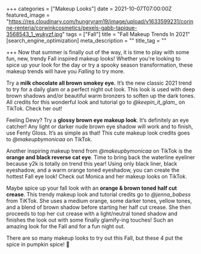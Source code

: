 +++
categories = ["Makeup Looks"]
date = 2021-10-07T07:00:00Z
featured_image = "https://res.cloudinary.com/hungryram19/image/upload/v1633599231/corinne-renteria/corwinkcosmetics/pexels-gabb-tapique-3568543_1_wukyzf.jpg"
tags = ["Fall"]
title = "Fall Makeup Trends In 2021"
[search_engine_optimization]
meta_description = ""
title_tag = ""

+++
Now that summer is finally out of the way, it is time to play with some fun, new, trendy Fall inspired makeup looks! Whether you're looking to spice up your look for the day or try a spooky season transformation, these makeup trends will have you _Falling_ to try more.

Try a **milk chocolate all brown smokey eye.** It’s the new classic 2021 trend to try for a daily glam or a perfect night out look. This look is used with deep brown shadows and/or beautiful warm bronzers to soften up the dark tones. All credits for this wonderful look and tutorial go to _@keepin_it_glam__ on TikTok. Check her out!

Feeling Dewy? Try a **glossy brown eye makeup look**. It’s definitely an eye catcher! Any light or darker nude brown eye shadow will work and to finish, use Fenty Gloss. It’s as simple as that! This cute makeup look credits goes to _@makeupbymonicaa_ on TikTok.

Another inspiring makeup trend from _@makeupbymonicaa_ on TikTok is the **orange and black reverse cat eye**. Time to bring back the waterline eyeliner because y2k is totally on trend this year! Using only black liner, black eyeshadow, and a warm orange toned eyeshadow, you can create the hottest Fall eye look! Check out Monica and her makeup looks on TikTok.

Maybe spice up your fall look with an **orange & brown toned half cut crease**. This trendy makeup look and tutorial credits go to _@jenna_babess_ from TiKTok. She uses a medium orange, some darker tones, yellow tones, and a blend of brown shadow before starting her half cut crease. She then proceeds to top her cut crease with a light/neutral toned shadow and finishes the look out with some finally glamify-ing touches! Such an amazing look for the Fall and for a fun night out.

There are so many makeup looks to try out this Fall, but these 4 put the spice in pumpkin spice! 🎃